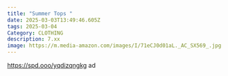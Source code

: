 ```yaml
---
title: "Summer Tops "
date: 2025-03-03T13:49:46.605Z
tags: 2025-03-04
Category: CLOTHING
description: 7.xx
image: https://m.media-amazon.com/images/I/71eCJ0d01aL._AC_SX569_.jpg
---
```

https://spd.ooo/yqdizqngkg   ad